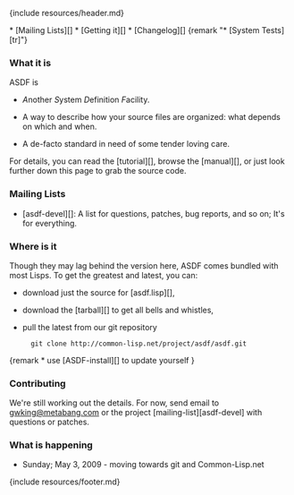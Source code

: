 {include resources/header.md}

<div class="contents">
<div class="system-links">
  * [Mailing Lists][]
  * [Getting it][]
  * [Changelog][]
  {remark "* [System Tests][tr]"}
</div>

<div class="system-description">

### What it is

ASDF is

* *A*nother *S*ystem *D*efinition *F*acility.

* A way to describe how your source files are organized: what
  depends on which and when.

* A de-facto standard in need of some tender loving care.

For details, you can read the [tutorial][],
browse the [manual][], or just look further down
this page to grab the source code.

<a id="mailing-lists"></a>

### Mailing Lists

  * [asdf-devel][]: A list for questions, patches,
    bug reports, and so on; It's for everything.

<a href="downloads"></a>

### Where is it

Though they may lag behind the version here, ASDF comes
bundled with most Lisps. To get the greatest and latest, you
can:

* download just the source for [asdf.lisp][],
* download the [tarball][] to get all bells and whistles,
* pull the latest from our git repository

        git clone http://common-lisp.net/project/asdf/asdf.git

{remark * use [ASDF-install][] to update yourself }

### Contributing

We're still working out the details. For now, send email to
gwking@metabang.com or the project [mailing-list][asdf-devel]
with questions or patches.

    
<a id="news"></a>

### What is happening

 * Sunday; May 3, 2009 - moving towards git and Common-Lisp.net



</div>
{include resources/footer.md}
</div>


